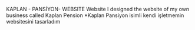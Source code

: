 KAPLAN - PANSİYON- WEBSITE
Website
I designed the website of my own business called Kaplan Pension
*Kaplan Pansiyon isimli kendi işletmemin websitesini tasarladım
